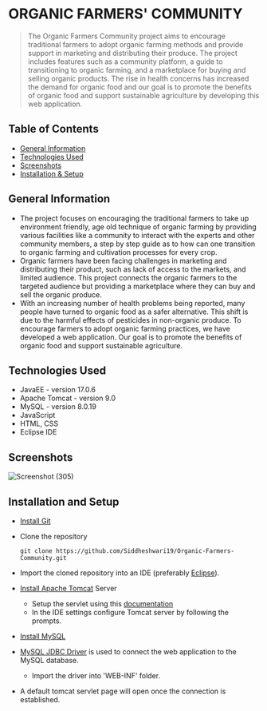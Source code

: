 # ORGANIC FARMERS' COMMUNITY
> The Organic Farmers Community project aims to encourage traditional farmers to adopt organic farming methods and provide support in marketing and distributing their produce. The project includes features such as a community platform, a guide to transitioning to organic farming, and a marketplace for buying and selling organic products. The rise in health concerns has increased the demand for organic food and our goal is to promote the benefits of organic food and support sustainable agriculture by developing this web application.

## Table of Contents
* [General Information](#general-information)
* [Technologies Used](#technologies-used)
* [Screenshots](#screenshots)
* [Installation & Setup](#installation-and-setup)


## General Information
- The project focuses on encouraging the traditional farmers to take up environment friendly, age old technique of organic farming by providing various facilities like a community to interact with the experts and other community members, a step by step guide as to how can one transition to organic farming and cultivation processes for every crop. 
- Organic farmers have been facing challenges in marketing and distributing their product, such as lack of access to the markets, and limited audience. This project connects the organic farmers to the targeted audience but providing a marketplace where they can buy and sell the organic produce.
- With an increasing number of health problems being reported, many people have turned to organic food as a safer alternative. This shift is due to the harmful effects of pesticides in non-organic produce. To encourage farmers to adopt organic farming practices, we have developed a web application. Our goal is to promote the benefits of organic food and support sustainable agriculture.

<!-- You don't have to answer all the questions - just the ones relevant to your project. -->


## Technologies Used
- JavaEE - version 17.0.6
- Apache Tomcat - version 9.0
- MySQL - version 8.0.19
- JavaScript 
- HTML, CSS
- Eclipse IDE


## Screenshots
![Screenshot (305)](https://user-images.githubusercontent.com/93153714/216750413-c9f94cf5-0863-4351-a5b5-7d1942e9bfa5.png)

<!-- If you have screenshots you'd like to share, include them here. -->


## Installation and Setup

- [Install Git](https://git-scm.com/downloads)
- Clone the repository

    `git clone https://github.com/Siddheshwari19/Organic-Farmers-Community.git`
- Import the cloned repository into an IDE (preferably [Eclipse](https://www.eclipse.org/downloads/)).
- [Install Apache Tomcat](https://tomcat.apache.org/download-90.cgi) Server
  - Setup the servlet using this [documentation](https://tomcat.apache.org/tomcat-9.0-doc/setup.html)
  - In the IDE settings configure Tomcat server by following the prompts.
- [Install MySQL](https://dev.mysql.com/downloads/)
- [MySQL JDBC Driver](https://dev.mysql.com/downloads/connector/j/) is used to connect the web application to the MySQL database.
  - Import the driver into 'WEB-INF' folder. 
- A default tomcat servlet page will open once the connection is established. 



